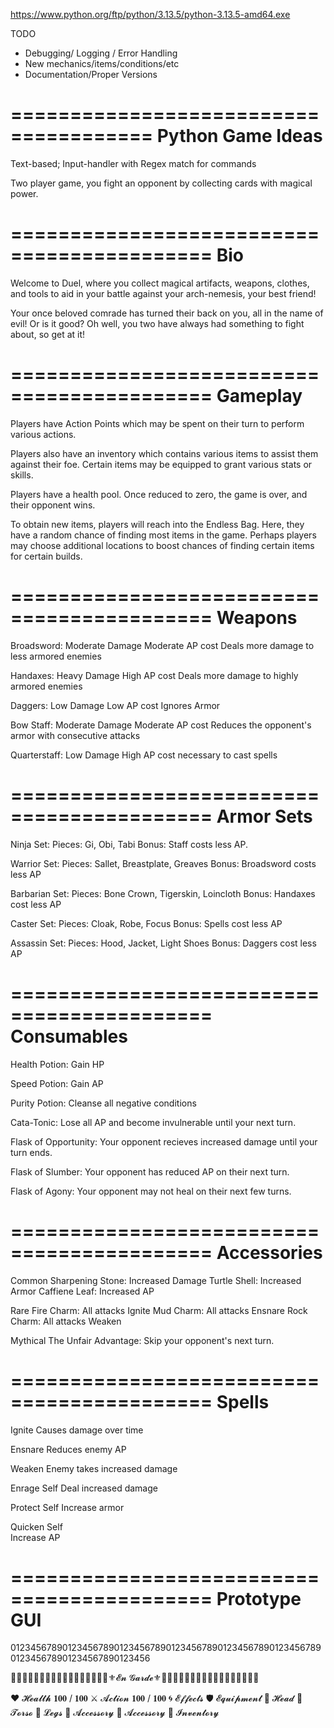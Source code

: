 
https://www.python.org/ftp/python/3.13.5/python-3.13.5-amd64.exe

TODO
- Debugging/ Logging / Error Handling
- New mechanics/items/conditions/etc
- Documentation/Proper Versions


======================================
            Python Game Ideas
======================================

Text-based; Input-handler with Regex match for commands

Two player game, you fight an opponent by collecting cards with magical power.

===========================================
                   Bio
===========================================

Welcome to Duel, where you collect magical artifacts, weapons, clothes, and tools to aid in your battle against your arch-nemesis, your best friend!

Your once beloved comrade has turned their back on you, all in the name of evil! Or is it good? Oh well, you two have always had something to fight about, so get at it!

===========================================
                Gameplay                 
===========================================

Players have Action Points which may be spent on their turn to perform various actions.

Players also have an inventory which contains various items to assist them against their foe. Certain items may be equipped to grant various stats or skills.

Players have a health pool. Once reduced to zero, the game is over, and their opponent wins.

To obtain new items, players will reach into the Endless Bag. Here, they have a random chance of finding most items in the game. Perhaps players may choose additional locations to boost chances of finding certain items for certain builds.

===========================================
Weapons
===========================================

Broadsword: 
    Moderate Damage
    Moderate AP cost
    Deals more damage to less armored enemies

Handaxes:
    Heavy Damage
    High AP cost
    Deals more damage to highly armored enemies

Daggers:
    Low Damage
    Low AP cost
    Ignores Armor

Bow Staff:
    Moderate Damage
    Moderate AP cost
    Reduces the opponent's armor with consecutive attacks

Quarterstaff:
    Low Damage
    High AP cost
    necessary to cast spells

===========================================
Armor Sets
===========================================

Ninja Set: 
    Pieces: Gi, Obi, Tabi
    Bonus: Staff costs less AP.

Warrior Set: 
    Pieces: Sallet, Breastplate, Greaves
    Bonus: Broadsword costs less AP

Barbarian Set: 
    Pieces: Bone Crown, Tigerskin, Loincloth
    Bonus: Handaxes cost less AP

Caster Set:
    Pieces: Cloak, Robe, Focus
    Bonus: Spells cost less AP

Assassin Set:
    Pieces: Hood, Jacket, Light Shoes
    Bonus: Daggers cost less AP
        
===========================================
Consumables
===========================================

Health Potion: Gain HP

Speed Potion: Gain AP

Purity Potion: Cleanse all negative conditions

Cata-Tonic: Lose all AP and become invulnerable until your next turn.

Flask of Opportunity: Your opponent recieves increased damage until your turn ends.

Flask of Slumber: Your opponent has reduced AP on their next turn.

Flask of Agony: Your opponent may not heal on their next few turns.

===========================================
Accessories
===========================================

Common
    Sharpening Stone: Increased Damage
    Turtle Shell: Increased Armor
    Caffiene Leaf: Increased AP

Rare
    Fire Charm: All attacks Ignite
    Mud Charm: All attacks Ensnare
    Rock Charm: All attacks Weaken

Mythical
    The Unfair Advantage: Skip your opponent's next turn.

===========================================
Spells
===========================================

Ignite
    Causes damage over time

Ensnare
    Reduces enemy AP

Weaken
    Enemy takes increased damage

Enrage Self
    Deal increased damage

Protect Self
    Increase armor

Quicken Self        
    Increase AP
        
        
        
===========================================
             Prototype GUI
===========================================

012345678901234567890123456789012345678901234567890123456789012345678901234567890123456


🔰🔰🔰🔰🔰🔰🔰🔰🔰🔰🔰🔰🔰🔰🔰🔰🔰⚜️𝓔𝓷 𝓖𝓪𝓻𝓭𝓮⚜️🔰🔰🔰🔰🔰🔰🔰🔰🔰🔰🔰🔰🔰🔰🔰🔰🔰

❤️ 𝓗𝓮𝓪𝓵𝓽𝓱 𝟏𝟎𝟎 / 𝟏𝟎𝟎
⚔️ 𝓐𝓬𝓽𝓲𝓸𝓷 𝟏𝟎𝟎 / 𝟏𝟎𝟎
🌀 𝓔𝓯𝓯𝓮𝓬𝓽𝓼
🛡️ 𝓔𝓺𝓾𝓲𝓹𝓶𝓮𝓷𝓽
    👑 𝓗𝓮𝓪𝓭
    🎽 𝓣𝓸𝓻𝓼𝓸
    🦿 𝓛𝓮𝓰𝓼
    💍 𝓐𝓬𝓬𝓮𝓼𝓼𝓸𝓻𝔂
    💍 𝓐𝓬𝓬𝓮𝓼𝓼𝓸𝓻𝔂
👝 𝓘𝓷𝓿𝓮𝓷𝓽𝓸𝓻𝔂



